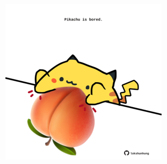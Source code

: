 <!-- built at 29/04/2021, 09:02:08 UTC -->
<p align="center">
  <img width="500" height="500" src="./ReadmeImage.svg">
</p>
